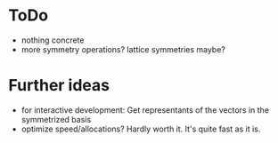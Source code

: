 # ToDo
- nothing concrete
- more symmetry operations? lattice symmetries maybe?

# Further ideas
- for interactive development: Get representants of the vectors in the symmetrized basis
- optimize speed/allocations? Hardly worth it. It's quite fast as it is.